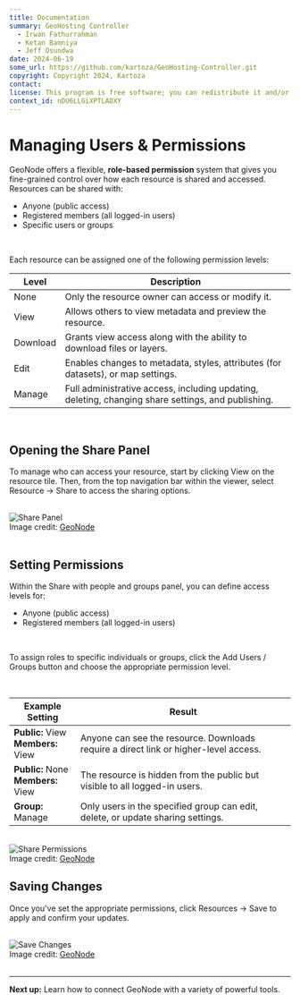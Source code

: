 ```yaml
---
title: Documentation
summary: GeoHosting Controller
  - Irwan Fathurrahman
  - Ketan Bamniya
  - Jeff Osundwa
date: 2024-06-19
some_url: https://github.com/kartoza/GeoHosting-Controller.git
copyright: Copyright 2024, Kartoza
contact:
license: This program is free software; you can redistribute it and/or modify it under the terms of the GNU Affero General Public License as published by the Free Software Foundation; either version 3 of the License, or (at your option) any later version.
context_id: nDU6LLGiXPTLADXY
---
```


# Managing Users & Permissions

GeoNode offers a flexible, **role-based permission** system that gives you fine-grained control over how each resource is shared and accessed. Resources can be shared with:

- Anyone (public access)
- Registered members (all logged-in users)
- Specific users or groups

<br>

Each resource can be assigned one of the following permission levels:

<table class="my-table-style">
  <thead>
    <tr>
      <th>Level</th>
      <th>Description</th>
    </tr>
  </thead>
  <tbody>
    <tr>
      <td>None</td>
      <td>Only the resource owner can access or modify it.</td>
    </tr>
    <tr>
      <td>View</td>
      <td>Allows others to view metadata and preview the resource.</td>
    </tr>
    <tr>
      <td>Download</td>
      <td>Grants view access along with the ability to download files or layers.</td>
    </tr>
    <tr>
      <td>Edit</td>
      <td>Enables changes to metadata, styles, attributes (for datasets), or map settings.</td>
    </tr>
    <tr>
      <td>Manage</td>
      <td>Full administrative access, including updating, deleting, changing share settings, and publishing.</td>
    </tr>
  </tbody>
</table>

<br>

## Opening the Share Panel

To manage who can access your resource, start by clicking <span class="ui-generic-label">View</span> on the resource tile. Then, from the top navigation bar within the viewer, select <span class="ui-generic-label">Resource → Share</span> to access the sharing options.

<br>

<div class="image-with-caption">
  <img src="../../img/geonode-img-20.png" alt="Share Panel">
  <div class="caption">
    Image credit: <a href="https://geonode.org/" target="_blank">GeoNode</a>
  </div>
</div>

<br>

## Setting Permissions

Within the <span class="ui-page-label">Share with people and groups</span> panel, you can define access levels for:

- Anyone (public access)
- Registered members (all logged-in users)

<br>

To assign roles to specific individuals or groups, click the <span class="ui-generic-label">Add Users / Groups</span> button and choose the appropriate permission level.

<br>

<table class="my-table-style">
  <thead>
    <tr>
      <th>Example Setting</th>
      <th>Result</th>
    </tr>
  </thead>
  <tbody>
    <tr>
      <td>
        <strong>Public:</strong> View<br>
        <strong>Members:</strong> View
      </td>
      <td>
        Anyone can see the resource. Downloads require a direct link or higher-level access.
      </td>
    </tr>
    <tr>
      <td>
        <strong>Public:</strong> None<br>
        <strong>Members:</strong> View
      </td>
      <td>
        The resource is hidden from the public but visible to all logged-in users.
      </td>
    </tr>
    <tr>
      <td>
        <strong>Group:</strong> Manage
      </td>
      <td>
        Only users in the specified group can edit, delete, or update sharing settings.
      </td>
    </tr>
  </tbody>
</table>

<br>

<div class="image-with-caption">
  <img src="../../img/geonode-img-21.png" alt="Share Permissions">
  <div class="caption">
    Image credit: <a href="https://geonode.org/" target="_blank">GeoNode</a>
  </div>
</div>

## Saving Changes

Once you've set the appropriate permissions, click <span class="ui-generic-label">Resources → Save</span> to apply and confirm your updates.

<br>

<div class="image-with-caption">
  <img src="../../img/geonode-img-22.png" alt="Save Changes">
  <div class="caption">
    Image credit: <a href="https://geonode.org/" target="_blank">GeoNode</a>
  </div>
</div>

<br>

---

**Next up:** Learn how to connect GeoNode with a variety of powerful tools.

<br>
